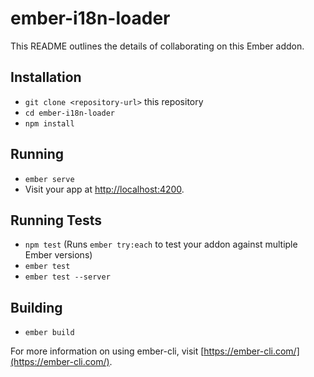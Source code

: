 # ember-i18n-loader

This README outlines the details of collaborating on this Ember addon.

## Installation

* `git clone <repository-url>` this repository
* `cd ember-i18n-loader`
* `npm install`

## Running

* `ember serve`
* Visit your app at [http://localhost:4200](http://localhost:4200).

## Running Tests

* `npm test` (Runs `ember try:each` to test your addon against multiple Ember versions)
* `ember test`
* `ember test --server`

## Building

* `ember build`

For more information on using ember-cli, visit [https://ember-cli.com/](https://ember-cli.com/).
